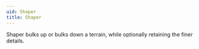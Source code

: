 ```yaml
---
uid: Shaper
title: Shaper
---
```


Shaper bulks up or bulks down a terrain, while optionally retaining the finer details.
